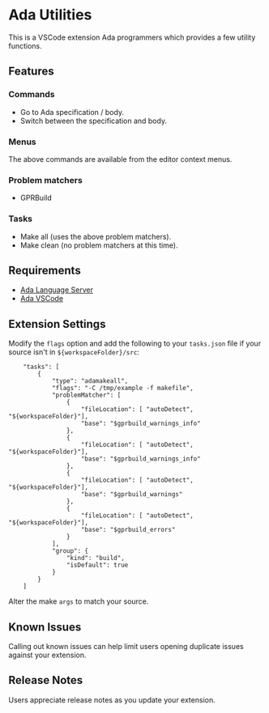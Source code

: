 # Ada Utilities

This is a VSCode extension Ada programmers which provides a few utility functions.

## Features

### Commands

* Go to Ada specification / body.
* Switch between the specification and body.

### Menus

The above commands are available from the editor context menus.

### Problem matchers

* GPRBuild

### Tasks

* Make all (uses the above problem matchers).
* Make clean (no problem matchers at this time).

## Requirements

* [Ada Language Server](https://github.com/AdaCore/ada_language_server)
* [Ada VSCode](https://github.com/Lucretia/ada-vscode)

## Extension Settings

Modify the ```flags``` option and add the following to your ```tasks.json``` file if your source isn't in ```${workspaceFolder}/src```:

```
    "tasks": [
        {
            "type": "adamakeall",
            "flags": "-C /tmp/example -f makefile",
            "problemMatcher": [
                {
                    "fileLocation": [ "autoDetect", "${workspaceFolder}"],
                    "base": "$gprbuild_warnings_info"
                },
                {
                    "fileLocation": [ "autoDetect", "${workspaceFolder}"],
                    "base": "$gprbuild_warnings_info"
                },
                {
                    "fileLocation": [ "autoDetect", "${workspaceFolder}"],
                    "base": "$gprbuild_warnings"
                },
                {
                    "fileLocation": [ "autoDetect", "${workspaceFolder}"],
                    "base": "$gprbuild_errors"
                }
            ],
            "group": {
                "kind": "build",
                "isDefault": true
            }
        }
    ]
```

Alter the make ```args``` to match your source.


## Known Issues

Calling out known issues can help limit users opening duplicate issues against your extension.

## Release Notes

Users appreciate release notes as you update your extension.
